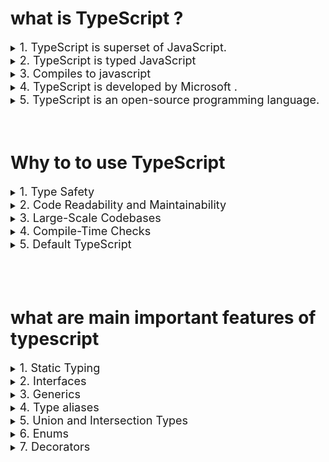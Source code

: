 # what is TypeScript ?

<details>
  <summary><font size=4> 
 1. TypeScript is superset of JavaScript.
 </font></summary>
  
  TypeScript is a superset of JavaScript. It means that TypeScript includes all the features and syntax of JavaScript while adding its own features on top of the JavaScript language.

TypeScript also adds a number of new features, including static typing, interfaces, generics, and type aliases.

TypeScript extends JavaScript's capabilities without breaking its compatibility.

</details>

<details>
  <summary><font size=4>
 2. TypeScript is typed JavaScript
 </font></summary>
  
TypeScript is typed JavaScript means that it adds a layer of static typing to JavaScript.

Static typing allows you to specify the types of data that are passed to and returned from functions, as well as the types of properties that objects can have. This can help to prevent errors and make your code more robust.

TypeScript includes all the features and syntax of JavaScript but extends it by introducing the concept of data types.

JavaScript is a dynamically typed language, which means that the types of data are not checked at compile time. This can lead to errors, such as passing the wrong type of data to a function or accessing a property that does not exist on an object.

TypeScript solves this problem by adding static typing to JavaScript. Static typing allows you to specify the types of data that are used in your code, and TypeScript will check these types at compile time. If there are any type errors, TypeScript will generate an error message.

</details>

<details>
  <summary><font size=4> 
3. Compiles to javascript
</font></summary>
  
TypeScript is a language that extends JavaScript with features such as static typing, interfaces, and other enhancements. However, browsers and JavaScript engines do not understand TypeScript directly. To run TypeScript code in a web browser or a Node.js environment, you need to transpile it into standard JavaScript code.

To compile TypeScript code, you can use the TypeScript compiler, which is a command-line tool. You can also use a build tool such as Webpack or Parcel to compile your TypeScript code.

When you compile TypeScript code, the TypeScript compiler removes all TypeScript-specific features and outputs pure JavaScript code.

This allows you to run your TypeScript code anywhere JavaScript runs, like In the browser, On Node.js,In Deno , In any JavaScript environment

</details>

<details>
  <summary><font size=4> 
4. TypeScript is developed by Microsoft .
  </font></summary>
  
TypeScript is developed and maintained by Microsoft. It was first announced in October 2012 as a way to help large-scale applications development. Since then, it has gained popularity and is used by many developers worldwide for building JavaScript applications.
</details>

<details>
  <summary><font size=4>  
5. TypeScript is an open-source programming language.
  </font></summary>
  
TypeScript is an open-source programming language, and its development is hosted on GitHub. Microsoft continues to actively maintain and enhance TypeScript, and the language is widely used in both Microsoft and non-Microsoft development environments.
</details>

<br>
<br>

# Why to to use TypeScript

<details>
  <summary><font size=4>  
1. Type Safety
  </font></summary>
  
JavaScript is dynamically typed, which means that variable types are determined at runtime. This can lead to type-related errors that may not become apparent until runtime, potentially causing unexpected behavior or crashes. TypeScript's static typing allows developers to catch type errors during development, reducing the risk of such issues in production code.
</details>

<details>
  <summary><font size=4>  
2. Code Readability and Maintainability
  </font></summary>

In JavaScript, it can be challenging to understand the expected types of function parameters and return values, especially in larger codebases. TypeScript's type annotations and interfaces improve code documentation and make it easier to understand and maintain code.

</details>

<details>
  <summary><font size=4>  
3. Large-Scale Codebases
  </font></summary>

As JavaScript projects grow in size and complexity, maintaining consistency and avoiding unintended side effects can become challenging. TypeScript provides a structured and type-safe way to manage large-scale applications, reducing the risk of errors and making codebases more maintainable

</details>
<details>

  <summary><font size=4>  
4. Compile-Time Checks
  </font></summary>

TypeScript's compilation process performs static analysis and checks for type errors. This means that many potential issues are caught before code is executed, enhancing code reliability.

</details>

<details>
  <summary><font size=4>  
5. Default TypeScript
  </font></summary>

TypeScript is used by Defult in angular and react-native. so there is no choice there you have to learn Typescript.
many big companies prefere typescript over javascript.

</details>

<br>
<br>
<br>

# what are main important features of typescript

<details>
  <summary><font size=4>  
1. Static Typing
  </font></summary>

TypeScript provides a static type system that allows you to specify data types for variables, function parameters, and function return values. This helps catch type-related errors during development and enhances code quality.

</details>

<details>
  <summary><font size=4>  
2. Interfaces 
  </font></summary>

Interfaces allow you to define for objects.

Interfaces allow you to define the structure or the shape of an object, without specifying how it will be implemented. This can be useful for ensuring that different parts of your code are compatible with each other.

</details>

<details>
  <summary><font size=4>  
3. Generics
  </font></summary>
 TypeScript supports generics, which enable you to create reusable, type-safe functions, classes, and data structures. Generics allow you to write more flexible and maintainable code.

Generics allow you to write code that can be used with different types of data, without having to duplicate code.

It allows you to create reusable components that work with multiple types.

</details>

<details>
  <summary><font size=4>  
4. Type aliases
  </font></summary>
 Type aliases allow you to create new types based on existing types. This can be useful for making your code more readable and maintainable.
</details>

<details>
  <summary><font size=4>  
5. Union and Intersection Types
  </font></summary>

TypeScript allows you to create union types that represent values that can be of multiple types and intersection types that combine multiple types. This flexibility is useful for handling a wide range of data scenarios

</details>

<details>
  <summary><font size=4>  
6. Enums
  </font></summary>

TypeScript supports enums, which are a way to define a set of named constant values. Enums can make your code more readable and self-documenting when you have a fixed set of related values.

</details>

<details>
  <summary><font size=4>  
7. Decorators
  </font></summary>

Decorators allow you to add additional functionality to classes, properties, methods, and accessors.

TypeScript supports decorators, which are a way to add metadata and behavior to classes and class members. Decorators are commonly used in libraries and frameworks like Angular for features like component annotations.

</details>
